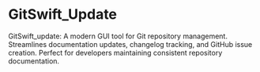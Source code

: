 # GitSwift_Update
GitSwift_update: A modern GUI tool for Git repository management. Streamlines documentation updates, changelog tracking, and GitHub issue creation. Perfect for developers maintaining consistent repository documentation.
